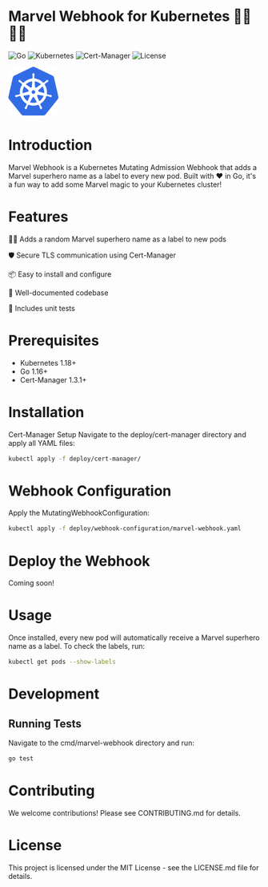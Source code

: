 # Marvel Webhook for Kubernetes 🦸‍♂️🦸‍♀️
![Go](https://img.shields.io/badge/Go-1.20.4-blue)
![Kubernetes](https://img.shields.io/badge/Kubernetes-1.27.4-blue)
![Cert-Manager](https://img.shields.io/badge/Cert--Manager-1.13.1-green)
![License](https://img.shields.io/badge/License-MIT-purple)

<img src="https://github.com/kubernetes/kubernetes/raw/master/logo/logo.png" width="100">

# Introduction
Marvel Webhook is a Kubernetes Mutating Admission Webhook that adds a Marvel superhero name as a label to every new pod. Built with ❤️ in Go, it's a fun way to add some Marvel magic to your Kubernetes cluster!

# Features
🦸‍♂️ Adds a random Marvel superhero name as a label to new pods

🛡️ Secure TLS communication using Cert-Manager

📦 Easy to install and configure

📝 Well-documented codebase

🧪 Includes unit tests

# Prerequisites
- Kubernetes 1.18+
- Go 1.16+
- Cert-Manager 1.3.1+

# Installation
Cert-Manager Setup
Navigate to the deploy/cert-manager directory and apply all YAML files:

```bash
kubectl apply -f deploy/cert-manager/
```

# Webhook Configuration
Apply the MutatingWebhookConfiguration:

```bash
kubectl apply -f deploy/webhook-configuration/marvel-webhook.yaml
```

# Deploy the Webhook
Coming soon!

# Usage
Once installed, every new pod will automatically receive a Marvel superhero name as a label. To check the labels, run:

```bash
kubectl get pods --show-labels
```

# Development

## Running Tests
Navigate to the cmd/marvel-webhook directory and run:

```bash
go test
```

# Contributing
We welcome contributions! Please see CONTRIBUTING.md for details.

# License
This project is licensed under the MIT License - see the LICENSE.md file for details.

